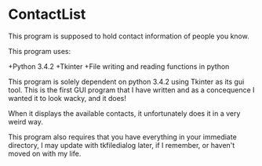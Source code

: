 ContactList
===========

This program is supposed to hold contact information of people you know.

This program uses:

+Python 3.4.2
+Tkinter
+File writing and reading functions in python

This program is solely dependent on python 3.4.2 using Tkinter as its gui tool.
This is the first GUI program that I have written and as a concequence I wanted it to look wacky, and it does!

When it displays the available contacts, it unfortunately does it in a very weird way.

This program also requires that you have everything in your immediate directory, I may update with tkfiledialog later, 
if I remember, or haven't moved on with my life.
